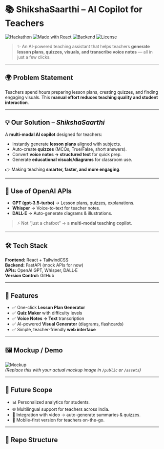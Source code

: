 # 📚 ShikshaSaarthi – AI Copilot for Teachers  
[![Hackathon](https://img.shields.io/badge/OpenAI-NxtWave%20Buildathon-blue)](https://forms.ccbp.in/openai-nxtwave-buildathon-project-submission)
[![Made with React](https://img.shields.io/badge/Frontend-React%20%2B%20Tailwind-blue)](https://react.dev)
[![Backend](https://img.shields.io/badge/Backend-FastAPI-green)](https://fastapi.tiangolo.com/)
[![License](https://img.shields.io/badge/License-MIT-yellow)](LICENSE)

> ✨ An AI-powered teaching assistant that helps teachers **generate lesson plans, quizzes, visuals, and transcribe voice notes** — all in just a few clicks.  

---

## 🌍 Problem Statement  
Teachers spend hours preparing lesson plans, creating quizzes, and finding engaging visuals. This **manual effort reduces teaching quality and student interaction**.  

---

## 💡 Our Solution – *ShikshaSaarthi*  
A **multi-modal AI copilot** designed for teachers:  
- Instantly generate **lesson plans** aligned with subjects.  
- Auto-create **quizzes** (MCQs, True/False, short answers).  
- Convert **voice notes → structured text** for quick prep.  
- Generate **educational visuals/diagrams** for classroom use.  

👉 Making teaching **smarter, faster, and more engaging**.  

---

## 🤖 Use of OpenAI APIs  
- **GPT (gpt-3.5-turbo)** → Lesson plans, quizzes, explanations.  
- **Whisper** → Voice-to-text for teacher notes.  
- **DALL·E** → Auto-generate diagrams & illustrations.  

> ⚡ Not “just a chatbot” → a **multi-modal teaching copilot**.  

---

## 🛠️ Tech Stack  

**Frontend:** React + TailwindCSS  
**Backend:** FastAPI (mock APIs for now)  
**APIs:** OpenAI GPT, Whisper, DALL·E  
**Version Control:** GitHub  

---

## 🚀 Features  

- ✅ One-click **Lesson Plan Generator**  
- ✅ **Quiz Maker** with difficulty levels  
- ✅ **Voice Notes → Text** transcription  
- ✅ AI-powered **Visual Generator** (diagrams, flashcards)  
- ✅ Simple, teacher-friendly **web interface**  

---

## 🖼️ Mockup / Demo  

![Mockup](mockup.png)  
*(Replace this with your actual mockup image in `/public` or `/assets`)*  

---

## 🔮 Future Scope  

- 📊 Personalized analytics for students.  
- 🌐 Multilingual support for teachers across India.  
- 🎥 Integration with video → auto-generate summaries & quizzes.  
- 📱 Mobile-first version for teachers on-the-go.  

---

## 📂 Repo Structure  

